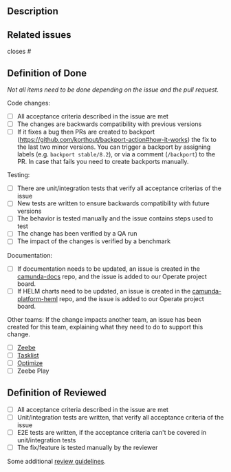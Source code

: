 ## Description

<!-- Please explain the changes you made here. -->

## Related issues

<!-- Which issues are closed by this PR or are related -->

closes #

<!-- Cut-off marker
_All lines under and including the cut-off marker will be removed from the merge commit message_

## Definition of Ready

Please check the items that apply, before requesting a review.

You can find more details in our [wiki page] (https://github.com/camunda/zeebe/wiki/Pull-Requests-and-Code-Reviews).

* [ ] I've reviewed my own code
* [ ] I've written a clear changelist description
* [ ] I've narrowly scoped my changes
* [ ] I've separated structural from behavioural changes
-->

## Definition of Done

<!-- As author please check the items that apply before requesting a review. -->

_Not all items need to be done depending on the issue and the pull request._

Code changes:
* [ ] All acceptance criteria described in the issue are met
* [ ] The changes are backwards compatibility with previous versions
* [ ] If it fixes a bug then PRs are created to backport (https://github.com/korthout/backport-action#how-it-works) the fix to the last two minor versions. You can trigger a backport by assigning labels (e.g. `backport stable/8.2`), or via a comment (`/backport`) to the PR. In case that fails you need to create backports manually.

Testing:
* [ ] There are unit/integration tests that verify all acceptance criterias of the issue
* [ ] New tests are written to ensure backwards compatibility with future versions
* [ ] The behavior is tested manually and the issue contains steps used to test
* [ ] The change has been verified by a QA run
* [ ] The impact of the changes is verified by a benchmark

Documentation:
- [ ] If documentation needs to be updated, an issue is created in the [camunda-docs](https://github.com/camunda/camunda-docs) repo, and the issue is added to our Operate project board.
- [ ] If HELM charts need to be updated, an issue is created in the [camunda-platform-heml](https://github.com/camunda/camunda-platform-helm) repo, and the issue is added to our Operate project board.

Other teams:
If the change impacts another team, an issue has been created for this team, explaining what they need to do to support this change.
- [ ] [Zeebe](https://github.com/camunda/zeebe/issues)
- [ ] [Tasklist](https://github.com/camunda/tasklist/issues)
- [ ] [Optimize](https://github.com/camunda/camunda-optimize/issues)
- [ ] Zeebe Play
      
## Definition of Reviewed

<!-- As a reviewer please check the items that apply before approving this PR -->

- [ ] All acceptance criteria described in the issue are met
- [ ] Unit/integration tests are written, that verify all acceptance criteria of the issue
- [ ] E2E tests are written, if the acceptance criteria can't be covered in unit/integration tests
- [ ] The fix/feature is tested manually by the reviewer

Some additional [review guidelines](https://github.com/camunda/zeebe/wiki/Pull-Requests-and-Code-Reviews#code-review-guidelines).

